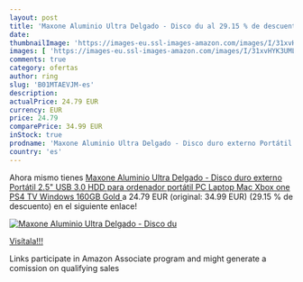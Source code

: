```yaml
---
layout: post
title: 'Maxone Aluminio Ultra Delgado - Disco du al 29.15 % de descuento'
date: 
thumbnailImage: 'https://images-eu.ssl-images-amazon.com/images/I/31xvHYK3UML._SL200_.jpg'
images: [ 'https://images-eu.ssl-images-amazon.com/images/I/31xvHYK3UML._SL200_.jpg' ]
comments: true
category: ofertas
author: ring
slug: 'B01MTAEVJM-es'
description:
actualPrice: 24.79 EUR
currency: EUR
price: 24.79
comparePrice: 34.99 EUR
inStock: true
prodname: 'Maxone Aluminio Ultra Delgado - Disco duro externo Portátil 2.5" USB 3.0 HDD para ordenador portátil  PC  Laptop  Mac  Xbox one  PS4  TV  Windows 160GB  Gold '
country: 'es'
---
```


Ahora mismo tienes [Maxone Aluminio Ultra Delgado - Disco duro externo Portátil 2.5" USB 3.0 HDD para ordenador portátil  PC  Laptop  Mac  Xbox one  PS4  TV  Windows 160GB  Gold ](https://www.amazon.es/dp/B01MTAEVJM/?tag=tolees-21) a 24.79 EUR (original: 34.99 EUR) (29.15 %  de descuento) en el siguiente enlace!

[![Maxone Aluminio Ultra Delgado - Disco du](https://images-eu.ssl-images-amazon.com/images/I/31xvHYK3UML._SL200_.jpg)](https://www.amazon.es/dp/B01MTAEVJM/?tag=tolees-21)

[Visítala!!!](https://www.amazon.es/dp/B01MTAEVJM/?tag=tolees-21)

Links participate in Amazon Associate program and might generate a comission on qualifying sales
